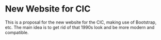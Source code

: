 New Website for CIC
===================

This is a proposal for the new website for the CIC, making use of Bootstrap, etc.
The main idea is to get rid of that 1990s look and be more modern and compatible.

